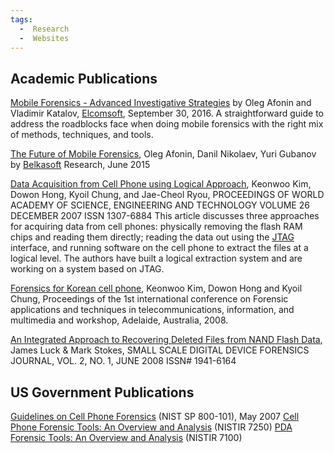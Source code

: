 ```yaml
---
tags:
  -  Research
  -  Websites
---
```

## Academic Publications

[Mobile Forensics - Advanced Investigative Strategies](https://www.elcomsoft.com/news/647.html) by Oleg Afonin and Vladimir Katalov, [Elcomsoft](elcomsoft.md), September 30, 2016.
A straightforward guide to address the roadblocks face when doing mobile
forensics with the right mix of methods, techniques, and tools.

<!-- -->

[The Future of Mobile Forensics](http://belkasoft.com/future-of-mobile-forensics), Oleg Afonin, Danil Nikolaev, Yuri Gubanov by [Belkasoft](belkasoft.md) Research, June 2015

<!-- -->

[Data Acquisition from Cell Phone using Logical Approach](http://www.waset.org/pwaset/v26/v26-6.pdf), Keonwoo Kim, Dowon Hong, Kyoil Chung, and Jae-Cheol Ryou, PROCEEDINGS OF WORLD ACADEMY OF SCIENCE, ENGINEERING AND TECHNOLOGY VOLUME 26 DECEMBER 2007 ISSN 1307-6884
This article discusses three approaches for acquiring data from cell
phones: physically removing the flash RAM chips and reading them
directly; reading the data out using the [JTAG](jtag.md)
interface, and running software on the cell phone to extract the files
at a logical level. The authors have built a logical extraction system
and are working on a system based on JTAG.

<!-- -->

[Forensics for Korean cell phone](http://portal.acm.org/citation.cfm?id=1363257), Keonwoo Kim, Dowon Hong and Kyoil Chung, Proceedings of the 1st international conference on Forensic applications and techniques in telecommunications, information, and multimedia and workshop, Adelaide, Australia, 2008.

<!-- -->

[An Integrated Approach to Recovering Deleted Files from NAND Flash Data](http://www.ssddfj.org/papers/SSDDFJ_V2_1_Luck_Stokes.pdf), James Luck & Mark Stokes, SMALL SCALE DIGITAL DEVICE FORENSICS JOURNAL, VOL. 2, NO. 1, JUNE 2008 ISSN# 1941-6164

## US Government Publications

[Guidelines on Cell Phone Forensics](http://csrc.nist.gov/publications/nistpubs/800-101/SP800-101.pdf) (NIST SP 800-101), May 2007
[Cell Phone Forensic Tools: An Overview and Analysis](http://csrc.nist.gov/publications/nistir/nistir-7250.pdf) (NISTIR 7250)
[PDA Forensic Tools: An Overview and Analysis](http://csrc.nist.gov/publications/nistir/nistir-7100-PDAForensics.pdf) (NISTIR 7100)

